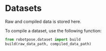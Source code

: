 # Datasets

Raw and compiled data is stored here. 

To compile a dataset, use the following function:
```python
from robotpose.dataset import build
build(raw_data_path, compiled_data_path)
```
